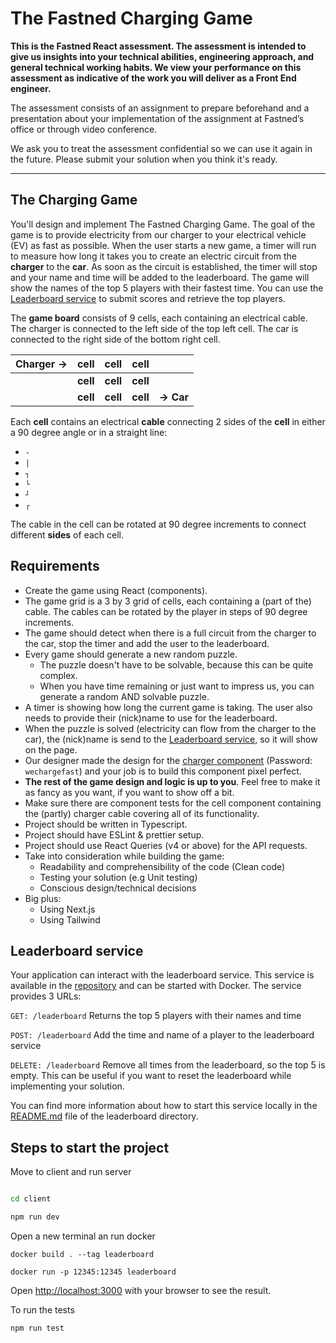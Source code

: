 # The Fastned Charging Game

**This is the Fastned React assessment. The assessment is intended to give us insights into your technical abilities, 
engineering approach, and general technical working habits. We view your performance on this assessment as indicative of
the work you will deliver as a Front End engineer.**

The assessment consists of an assignment to prepare beforehand and a presentation about your implementation of the 
assignment at Fastned’s office or through video conference.

We ask you to treat the assessment confidential so we can use it again in the future. Please submit your solution 
when you think it's ready.

---------------

## The Charging Game
You'll design and implement The Fastned Charging Game. The goal of the game is to provide electricity from our charger 
to your electrical vehicle (EV) as fast as possible. When the user starts a new game, a timer will run to measure how 
long it takes you to create an electric circuit from the **charger** to the **car**. As soon as the circuit is 
established, the timer will stop and your name and time will be added to the leaderboard. The game will show the names 
of the top 5 players with their fastest time. You can use the [Leaderboard service](#leaderboard-service) to submit scores and retrieve the top
players.

The **game board** consists of 9 cells, each containing an electrical cable. The charger is connected to the left side 
of the top left cell. The car is connected to the right side of the bottom right cell.

| **Charger →** | **cell** | **cell** | **cell** |           |
|---------------|----------|----------|----------|-----------|
|               | **cell** | **cell** | **cell** |           |
|               | **cell** | **cell** | **cell** | **→ Car** | 

Each **cell** contains an electrical **cable** connecting 2 sides of the **cell** in either a 90 degree angle or in a 
straight line:

* `-`
* `|`
* `┐`
* `└`
* `┘`
* `┌`

The cable in the cell can be rotated at 90 degree increments to connect different **sides** of each cell.

## Requirements
* Create the game using React (components).
* The game grid is a 3 by 3 grid of cells, each containing a (part of the) cable. The cables can be rotated by the player in steps of 90 degree increments.
* The game should detect when there is a full circuit from the charger to the car, stop the timer and add the user to the leaderboard.
* Every game should generate a new random puzzle.
  * The puzzle doesn't have to be solvable, because this can be quite complex.
  * When you have time remaining or just want to impress us, you can generate a random AND solvable puzzle.
* A timer is showing how long the current game is taking. The user also needs to provide their (nick)name to use for the leaderboard.
* When the puzzle is solved (electricity can flow from the charger to the car), the (nick)name is send to the [Leaderboard service](#leaderboard-service), so it will show on the page.
* Our designer made the design for the [charger component](https://www.figma.com/file/zCsqKGsDDXSZQJocQyZVmk/FE-task?type=design&node-id=2582%3A13843&mode=design&t=FyTGWMo2MX31Ywfp-1) (Password: `wechargefast`) and your job is to build this component pixel perfect.
* **The rest of the game design and logic is up to you**. Feel free to make it as fancy as you want, if you want to show off a bit.
* Make sure there are component tests for the cell component containing the (partly) charger cable covering all of its functionality.
* Project should be written in Typescript.
* Project should have ESLint & prettier setup.
* Project should use React Queries (v4 or above) for the API requests.
* Take into consideration while building the game:
  * Readability and comprehensibility of the code (Clean code)
  * Testing your solution (e.g Unit testing)
  * Conscious design/technical decisions
* Big plus:
  * Using Next.js
  * Using Tailwind

## Leaderboard service
Your application can interact with the leaderboard service. This service is available in the [repository](./leaderboard) and can be 
started with Docker. The service provides 3 URLs:

`GET: /leaderboard` Returns the top 5 players with their names and time

`POST: /leaderboard` Add the time and name of a player to the leaderboard service

`DELETE: /leaderboard` Remove all times from the leaderboard, so the top 5 is empty. This can be useful if you want to 
reset the leaderboard while implementing your solution.

You can find more information about how to start this service locally in the [README.md](./leaderboard/README.md) file of the leaderboard directory.

## Steps to start the project

Move to client and run server 

```bash

cd client

npm run dev

```
Open a new terminal an run docker

```
docker build . --tag leaderboard
```

```
docker run -p 12345:12345 leaderboard
```

Open [http://localhost:3000](http://localhost:3000) with your browser to see the result.

To run the tests

```
npm run test
```